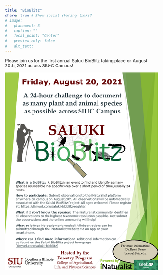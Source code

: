 ```yaml
---
title: "BioBlitz"
share: true # Show social sharing links?
# image:
#   placement: 3
#   caption: ""
#   focal_point: "Center"
#   preview_only: false
#   alt_text: 
---
```




Please join us for the first annual Saluki BioBlitz taking place on August 20th, 2021 across SIU-C Campus! 

![Saluki BioBlitz Flyer](featured.png)